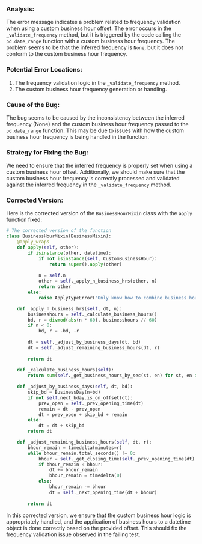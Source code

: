 ### Analysis:
The error message indicates a problem related to frequency validation when using a custom business hour offset. The error occurs in the `_validate_frequency` method, but it is triggered by the code calling the `pd.date_range` function with a custom business hour frequency. The problem seems to be that the inferred frequency is `None`, but it does not conform to the custom business hour frequency.

### Potential Error Locations:
1. The frequency validation logic in the `_validate_frequency` method.
2. The custom business hour frequency generation or handling.

### Cause of the Bug:
The bug seems to be caused by the inconsistency between the inferred frequency (None) and the custom business hour frequency passed to the `pd.date_range` function. This may be due to issues with how the custom business hour frequency is being handled in the function.

### Strategy for Fixing the Bug:
We need to ensure that the inferred frequency is properly set when using a custom business hour offset. Additionally, we should make sure that the custom business hour frequency is correctly processed and validated against the inferred frequency in the `_validate_frequency` method.

### Corrected Version:
Here is the corrected version of the `BusinessHourMixin` class with the `apply` function fixed:
```python
# The corrected version of the function
class BusinessHourMixin(BusinessMixin):
    @apply_wraps
    def apply(self, other):
        if isinstance(other, datetime):
            if not isinstance(self, CustomBusinessHour):
                return super().apply(other)
            
            n = self.n
            other = self._apply_n_business_hrs(other, n)
            return other
        else:
            raise ApplyTypeError("Only know how to combine business hour with datetime")

    def _apply_n_business_hrs(self, dt, n):
        businesshours = self._calculate_business_hours()
        bd, r = divmod(abs(n * 60), businesshours // 60)
        if n < 0:
            bd, r = -bd, -r
        
        dt = self._adjust_by_business_days(dt, bd)
        dt = self._adjust_remaining_business_hours(dt, r)
        
        return dt
    
    def _calculate_business_hours(self):
        return sum(self._get_business_hours_by_sec(st, en) for st, en in zip(self.start, self.end))

    def _adjust_by_business_days(self, dt, bd):
        skip_bd = BusinessDay(n=bd)
        if not self.next_bday.is_on_offset(dt):
            prev_open = self._prev_opening_time(dt)
            remain = dt - prev_open
            dt = prev_open + skip_bd + remain
        else:
            dt = dt + skip_bd
        return dt

    def _adjust_remaining_business_hours(self, dt, r):
        bhour_remain = timedelta(minutes=r)
        while bhour_remain.total_seconds() != 0:
            bhour = self._get_closing_time(self._prev_opening_time(dt) - dt
            if bhour_remain < bhour:
                dt += bhour_remain
                bhour_remain = timedelta(0)
            else:
                bhour_remain -= bhour
                dt = self._next_opening_time(dt + bhour)
        
        return dt
```

In this corrected version, we ensure that the custom business hour logic is appropriately handled, and the application of business hours to a datetime object is done correctly based on the provided offset. This should fix the frequency validation issue observed in the failing test.
